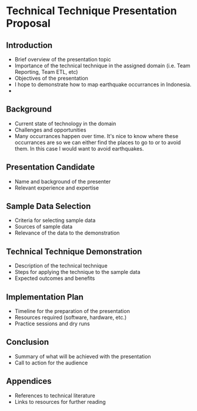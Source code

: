 # Technical Technique Presentation Proposal

## Introduction
- Brief overview of the presentation topic
- Importance of the technical technique in the assigned domain (i.e. Team Reporting, Team ETL, etc)
- Objectives of the presentation
- I hope to demonstrate how to map earthquake occurrances in Indonesia. 
-  

## Background
- Current state of technology in the domain
- Challenges and opportunities
- Many occurrances happen over time. It's nice to know where these occurrances are so we can either find the places to go to or to avoid them. In this case I would want to avoid earthquakes.

## Presentation Candidate
- Name and background of the presenter
- Relevant experience and expertise

## Sample Data Selection
- Criteria for selecting sample data
- Sources of sample data
- Relevance of the data to the demonstration

## Technical Technique Demonstration
- Description of the technical technique
- Steps for applying the technique to the sample data
- Expected outcomes and benefits

## Implementation Plan
- Timeline for the preparation of the presentation
- Resources required (software, hardware, etc.)
- Practice sessions and dry runs

## Conclusion
- Summary of what will be achieved with the presentation
- Call to action for the audience

## Appendices
- References to technical literature
- Links to resources for further reading
